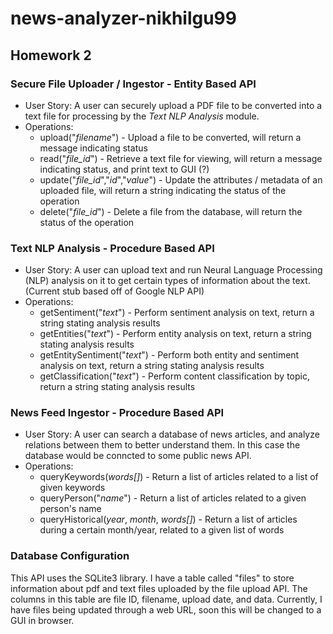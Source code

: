 # news-analyzer-nikhilgu99

## Homework 2

### Secure File Uploader / Ingestor - Entity Based API

- User Story: A user can securely upload a PDF file to be converted into a text file for processing by the *Text NLP Analysis* module.
- Operations: 
    - upload("*filename*") - Upload a file to be converted, will return a message indicating status
    - read("*file_id*") - Retrieve a text file for viewing, will return a message indicating status, and print text to GUI (?)
    - update("*file_id*","*id*","*value*") - Update the attributes / metadata of an uploaded file, will return a string indicating the status of the operation
    - delete("*file_id*") - Delete a file from the database, will return the status of the operation


### Text NLP Analysis - Procedure Based API

- User Story: A user can upload text and run Neural Language Processing (NLP) analysis on it to get certain types of information about the text. (Current stub based off of Google NLP API)
- Operations:
    - getSentiment("*text*") - Perform sentiment analysis on text, return a string stating analysis results
    - getEntities("*text*") - Perform entity analysis on text, return a string stating analysis results
    - getEntitySentiment("*text*") - Perform both entity and sentiment analysis on text, return a string stating analysis results
    - getClassification("*text*") - Perform content classification by topic, return a string stating analysis results


### News Feed Ingestor - Procedure Based API

- User Story: A user can search a database of news articles, and analyze relations between them to better understand them. In this case the database would be conncted to some public news API.
- Operations:
    - queryKeywords(*words[]*) - Return a list of articles related to a list of given keywords
    - queryPerson("*name*") - Return a list of articles related to a given person's name
    - queryHistorical(*year*, *month*, *words[]*) - Return a list of articles during a certain month/year, related to a given list of words


### Database Configuration

This API uses the SQLite3 library. I have a table called "files" to store information about pdf and text files uploaded by the file upload API. The columns in this table are file ID, filename, upload date, and data. Currently, I have files being updated through a web URL, soon this will be changed to a GUI in browser.